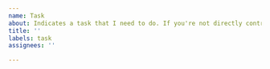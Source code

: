 ```yaml
---
name: Task
about: Indicates a task that I need to do. If you're not directly contributing to this project, please do not use this template
title: ''
labels: task
assignees: ''

---
```

